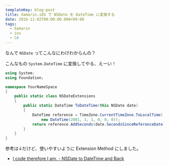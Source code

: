 ```yaml
---
templateKey: blog-post
title: Xamarin.iOS で NSDate を DateTime に変換する
date: 2016-11-02T00:00:00.000+09:00
tags:
  - Xamarin
  - ios
  - C#
---
```

なんで ``NSDate`` ってこんなにわけわからんの？

<!--more-->

こんなもの ``System.DateTime`` に変換してやる、えーい！

```csharp
using System;
using Foundation;

namespace YourNameSpace
{
    public static class NSDateExtensions
    {
        public static DateTime ToDateTime(this NSDate date)
        {
            DateTime reference = TimeZone.CurrentTimeZone.ToLocalTime(
                new DateTime(2001, 1, 1, 0, 0, 0));
            return reference.AddSeconds(date.SecondsSinceReferenceDate);
        }
    }
}

```

参考は↓だけど、使いやすいように Extension Method にしました。

* [I code therefore I am. - NSDate to DateTime and Back](http://sourcerer.tumblr.com/post/502919332/nsdate-to-datetime-and-back)


